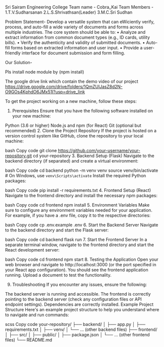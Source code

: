 Sri Sairam Engineering College
Team name - Cobra_Kai
Team Members - 1.T.V.Sudharsanan
               2.L.S.Shrivathsan(Leader)
               3.M.C.Sri Sudhan


Problem Statement-
            Develop a versatile system that can eWiciently verify, process, and auto-fill a wide variety of 
documents and forms across multiple industries. The core system should be able to:
• Analyze and extract information from common document types (e.g., ID cards, utility 
bills). 
• Verify the authenticity and validity of submitted documents. 
• Auto-fill forms based on extracted information and user input. 
• Provide a user-friendly interface for document submission and form filling.

Our Solution-
    

Pls install node module by (npm install)

The google drive link which contain the demo video of our project
https://drive.google.com/drive/folders/1QmZUIJasZ8d2N-O9GOs4KphdO6JMx51I?usp=drive_link

To get the project working on a new machine, follow these steps:

1. Prerequisites
Ensure that you have the following software installed on your new machine:

Python (3.6 or higher)
Node.js and npm (for React)
Git (optional but recommended)
2. Clone the Project Repository
If the project is hosted on a version control system like GitHub, clone the repository to your local machine:

bash
Copy code
git clone https://github.com/your-username/your-repository.git
cd your-repository
3. Backend Setup (Flask)
Navigate to the backend directory (if separated) and create a virtual environment:

bash
Copy code
cd backend
python -m venv venv
source venv/bin/activate   # On Windows, use `venv\Scripts\activate`
Install the required Python packages:

bash
Copy code
pip install -r requirements.txt
4. Frontend Setup (React)
Navigate to the frontend directory and install the necessary npm packages:

bash
Copy code
cd frontend
npm install
5. Environment Variables
Make sure to configure any environment variables needed for your application. For example, if you have a .env file, copy it to the respective directories:

bash
Copy code
cp .env.example .env
6. Start the Backend Server
Navigate to the backend directory and start the Flask server:

bash
Copy code
cd backend
flask run
7. Start the Frontend Server
In a separate terminal window, navigate to the frontend directory and start the React development server:

bash
Copy code
cd frontend
npm start
8. Testing the Application
Open your web browser and navigate to http://localhost:3000 (or the port specified in your React app configuration). You should see the frontend application running. Upload a document to test the functionality.

9. Troubleshooting
If you encounter any issues, ensure the following:

The backend server is running and accessible.
The frontend is correctly pointing to the backend server (check any configuration files or API endpoint settings).
Dependencies are correctly installed.
Example Project Structure
Here's an example project structure to help you understand where to navigate and run commands:

scss
Copy code
your-repository/
├── backend/
│   ├── app.py
│   ├── requirements.txt
│   ├── venv/
│   └── ... (other backend files)
├── frontend/
│   ├── src/
│   ├── public/
│   ├── package.json
│   └── ... (other frontend files)
└── README.md
